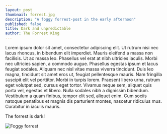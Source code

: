 ```yaml
---
layout: post
thumbnail: forrest.jpg
description: "A foggy forrest-post in the early afternoon"
published: false
title: Dark and unpredictable
author: The Forrest King
---
```


Lorem ipsum dolor sit amet, consectetur adipiscing elit. Ut rutrum nisi nec lacus rhoncus, in bibendum elit imperdiet. Mauris eleifend a massa non facilisis. Ut ac massa leo. Phasellus vel erat at nibh ultricies iaculis. Morbi nec ultricies sapien, a commodo augue. Phasellus egestas ipsum et lacus feugiat sodales. Aliquam nec nisl vitae massa viverra tincidunt. Duis leo magna, tincidunt sit amet eros ut, feugiat pellentesque mauris. Nam fringilla suscipit elit vel porttitor. Morbi in turpis lorem. Praesent libero urna, rutrum eget volutpat sed, cursus eget tortor. Vivamus neque sem, aliquet quis porta vel, egestas et libero. Nulla sodales nibh a dignissim bibendum. Vestibulum a quam finibus, tempor elit sed, aliquet enim. Cum sociis natoque penatibus et magnis dis parturient montes, nascetur ridiculus mus. Curabitur in iaculis mauris.

The forrest is dark!

![Foggy forrest]({{site.baseurl}}/assets/img/forrest.jpg)

